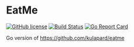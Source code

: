 # EatMe

[![GitHub license](https://img.shields.io/badge/license-MIT-blue.svg)](https://github.com/kulapard/eatme/blob/master/LICENSE)
[![Build Status](https://travis-ci.org/kulapard/go-eatme.svg?branch=master)](https://travis-ci.org/kulapard/go-eatme)
[![Go Report Card](https://goreportcard.com/badge/github.com/kulapard/go-eatme)](https://goreportcard.com/report/github.com/kulapard/go-eatme)

Go version of https://github.com/kulapard/eatme

